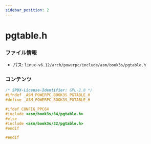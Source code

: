 ```yaml
---
sidebar_position: 2
---
```

# pgtable.h

### ファイル情報

- パス: `linux-v6.12/arch/powerpc/include/asm/book3s/pgtable.h`

### コンテンツ

```h
/* SPDX-License-Identifier: GPL-2.0 */
#ifndef _ASM_POWERPC_BOOK3S_PGTABLE_H
#define _ASM_POWERPC_BOOK3S_PGTABLE_H

#ifdef CONFIG_PPC64
#include <asm/book3s/64/pgtable.h>
#else
#include <asm/book3s/32/pgtable.h>
#endif

#endif

```
